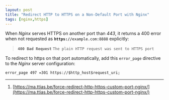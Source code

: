 ```yaml
---
layout: post
title: "Redirect HTTP to HTTPS on a Non-Default Port with Nginx"
tags: [nginx,https]
---
```


When *Nginx* serves HTTPS on another port than *443*, it returns a 400 error when not requested as **`https://`**`example.com:8888` explicitly:
> **`400 Bad Request`** `The plain HTTP request was sent to HTTPS port`

To redirect to https on that port automatically, add this `error_page` directive to the *Nginx* server configuration:
```
error_page 497 =301 https://$http_host$request_uri;
```

---
1. [https://ma.ttias.be/force-redirect-http-https-custom-port-nginx/](https://ma.ttias.be/force-redirect-http-https-custom-port-nginx/)
